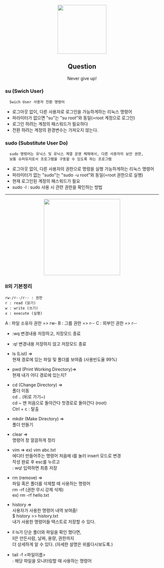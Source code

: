 <p align="center">
  <img src="https://www.pngarts.com/files/3/Linux-PNG-High-Quality-Image.png" height="160">
  
  <h2 align="center">Question</h2>
  <p align="center">Never give up! <p>
 
  </p>
</p>

###  su (Swich User)

      Swich User 사용자 전환 명령어

- 로그아웃 없이, 다른 사용자로 로그인을 가능하게하는 리눅스 명령어
- 파라미터가 없으면 "su"는 "su root"와 동일(=root 계정으로 로그인)
- 로그인 하려는 계정의 패스워드가 필요하다
- 전환 하려는 계정의 환경변수는 가져오지 않는다.

### sudo (Substitute User Do)


      sudo 명령어는 유닉스 및 유닉스 계열 운영 체제에서, 다른 사용자의 보안 권한, 
      보통 슈퍼유저로서 프로그램을 구동할 수 있도록 하는 프로그램
      
- 로그아웃 없이, 다른 사용자의 권한으로 명령을 실행 가능하게하는 리눅스 명령어
- 파라미터가 없는 "sudo"는 "sudo -u root"와 동일(=root 권한으로 실행)
- 현재 로그인된 계정의 패스워드가 필요
- sudo -l : sudo 사용 시 관련 권한을 확인하는 방법


<hr>

<p align="center">
  <img src="https://www.kibrispdr.org/data/600/git-png-10.png" height="250">
  
</p>


### ll의 기본정리

    rw-/r--/r-- : 권한
    r : read (읽기)
    w : write (쓰기)
    x : execute (실행)

A : 파일 소유자 권한 => rw-
B : 그룹 권한 => r--
C : 외부인 권한 => r--

 - :wq	변경내용 저장하고, 저장모드 종료
 - :q!	변경내용 저장하지 않고 저장모드 종료

 - ls (List)	=>  <br>
      현재 경로에 있는 파일 및 폴더를 보여줌 (사용빈도율 99%)<br>

 - pwd (Print Working Directory)=> <br>
        현재 내가 어디 경로에 있는지? <br>

 - cd (Change Directory) => <br>
      폴더 이동 <br>
      cd .. (뒤로 가기~) <br>
      cd ~ 맨 처음으로 돌아간다 첫경로로 돌아간다 (root) <br>
      Ctrl + c : 탈출 <br>

 - mkdir (Make Directory) =>  <br>
   폴더 만들기<br>

  - clear => <br>
    명령어 창 깔끔하게 정리 <br>

  - vim => ex) vim abc.txt <br>
      에디터 만들어주는 명령어 처음에 i를 눌러 insert 모드로 변경 <br>
      작성 완료 후 esc를 누르고  <br>
      : wq! 입력하면 최종 저장 

  - rm (remove) => <br>
      파일 혹은 폴더를 삭제할 때 사용하는 명령어 	<br>
      rm -rf (권한 무시 강제 삭제) <br>
      ex) rm -rf hello.txt <br>

  - history => <br>
      사용자가 사용한 명령어 내역 보여줌! <br>
      $ history >> history.txt <br>
      내가 사용한 명령어들 택스트로 저장할 수 있다. <br>

  - ll
      ls가 단순 폴더와 파일을 확인 했다면, <br>
      ll은 만든사람, 날짜, 용량, 권한까지 <br>
      더 상세하게 알 수 있다. (자세한 설명은 위를다시보도록.) <br>

  - tail -f <파일이름> <br>
      : 해당 파일을 모니터링할 때 사용하는 명령어

